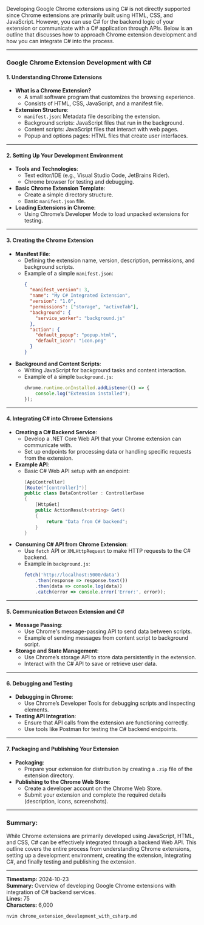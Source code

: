 Developing Google Chrome extensions using C# is not directly supported since Chrome extensions are primarily built using HTML, CSS, and JavaScript. However, you can use C# for the backend logic of your extension or communicate with a C# application through APIs. Below is an outline that discusses how to approach Chrome extension development and how you can integrate C# into the process.

---

### **Google Chrome Extension Development with C#**

#### **1. Understanding Chrome Extensions**
   - **What is a Chrome Extension?**
     - A small software program that customizes the browsing experience.
     - Consists of HTML, CSS, JavaScript, and a manifest file.
   - **Extension Structure**:
     - `manifest.json`: Metadata file describing the extension.
     - Background scripts: JavaScript files that run in the background.
     - Content scripts: JavaScript files that interact with web pages.
     - Popup and options pages: HTML files that create user interfaces.

---

#### **2. Setting Up Your Development Environment**
   - **Tools and Technologies**:
     - Text editor/IDE (e.g., Visual Studio Code, JetBrains Rider).
     - Chrome browser for testing and debugging.
   - **Basic Chrome Extension Template**:
     - Create a simple directory structure.
     - Basic `manifest.json` file.
   - **Loading Extensions in Chrome**:
     - Using Chrome’s Developer Mode to load unpacked extensions for testing.

---

#### **3. Creating the Chrome Extension**
   - **Manifest File**:
     - Defining the extension name, version, description, permissions, and background scripts.
     - Example of a simple `manifest.json`:
       ```json
       {
         "manifest_version": 3,
         "name": "My C# Integrated Extension",
         "version": "1.0",
         "permissions": ["storage", "activeTab"],
         "background": {
           "service_worker": "background.js"
         },
         "action": {
           "default_popup": "popup.html",
           "default_icon": "icon.png"
         }
       }
       ```
   - **Background and Content Scripts**:
     - Writing JavaScript for background tasks and content interaction.
     - Example of a simple `background.js`:
       ```javascript
       chrome.runtime.onInstalled.addListener(() => {
           console.log("Extension installed");
       });
       ```

---

#### **4. Integrating C# into Chrome Extensions**
   - **Creating a C# Backend Service**:
     - Develop a .NET Core Web API that your Chrome extension can communicate with.
     - Set up endpoints for processing data or handling specific requests from the extension.
   - **Example API**:
     - Basic C# Web API setup with an endpoint:
       ```csharp
       [ApiController]
       [Route("[controller]")]
       public class DataController : ControllerBase
       {
           [HttpGet]
           public ActionResult<string> Get()
           {
               return "Data from C# backend";
           }
       }
       ```
   - **Consuming C# API from Chrome Extension**:
     - Use `fetch` API or `XMLHttpRequest` to make HTTP requests to the C# backend.
     - Example in `background.js`:
       ```javascript
       fetch('http://localhost:5000/data')
           .then(response => response.text())
           .then(data => console.log(data))
           .catch(error => console.error('Error:', error));
       ```

---

#### **5. Communication Between Extension and C#**
   - **Message Passing**:
     - Use Chrome's message-passing API to send data between scripts.
     - Example of sending messages from content script to background script.
   - **Storage and State Management**:
     - Use Chrome’s storage API to store data persistently in the extension.
     - Interact with the C# API to save or retrieve user data.

---

#### **6. Debugging and Testing**
   - **Debugging in Chrome**:
     - Use Chrome’s Developer Tools for debugging scripts and inspecting elements.
   - **Testing API Integration**:
     - Ensure that API calls from the extension are functioning correctly.
     - Use tools like Postman for testing the C# backend endpoints.

---

#### **7. Packaging and Publishing Your Extension**
   - **Packaging**:
     - Prepare your extension for distribution by creating a `.zip` file of the extension directory.
   - **Publishing to the Chrome Web Store**:
     - Create a developer account on the Chrome Web Store.
     - Submit your extension and complete the required details (description, icons, screenshots).

---

### **Summary:**
While Chrome extensions are primarily developed using JavaScript, HTML, and CSS, C# can be effectively integrated through a backend Web API. This outline covers the entire process from understanding Chrome extensions, setting up a development environment, creating the extension, integrating C#, and finally testing and publishing the extension.

---

**Timestamp:** 2024-10-23  
**Summary:** Overview of developing Google Chrome extensions with integration of C# backend services.  
**Lines:** 75  
**Characters:** 6,000

```bash
nvim chrome_extension_development_with_csharp.md
```
